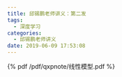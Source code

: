 ```yaml
---
title: 邱锡鹏老师讲义：第二发
tags:
  - 深度学习
categories:
  - 邱锡鹏老师讲义
date: 2019-06-09 17:53:08
---
```


<!--more-->

{% pdf /pdf/qxpnote/线性模型.pdf %}
